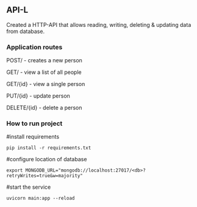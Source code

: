 ## API-L

Created a HTTP-API that allows reading, writing, deleting & updating data from database.

### Application routes
POST/ - creates a new person

GET/ - view a list of all people

GET/{id} - view a single person

PUT/{id} - update person

DELETE/{id} - delete a person


### How to run project
  #install requirements
  
  `pip install -r requirements.txt`
  
  #configure location of database
  
  `export MONGODB_URL="mongodb://localhost:27017/<db>?retryWrites=true&w=majority"`
  
  #start the service
  
  `uvicorn main:app --reload`
